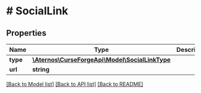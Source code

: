 # # SocialLink

## Properties

Name | Type | Description | Notes
------------ | ------------- | ------------- | -------------
**type** | [**\Aternos\CurseForgeApi\Model\SocialLinkType**](SocialLinkType.md) |  | [optional]
**url** | **string** |  | [optional]

[[Back to Model list]](../../README.md#models) [[Back to API list]](../../README.md#endpoints) [[Back to README]](../../README.md)
